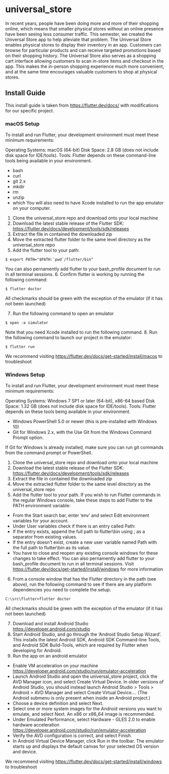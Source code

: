 # universal_store

In recent years, people have been doing more and more of their shopping online, which means that smaller physical stores without an online presence have been seeing less consumer traffic. This semester, we created the Universal Store app to help alleviate that problem. The Universal Store enables physical stores to display their inventory in an app. Customers can browse for particular products and can receive targeted promotions based on their shopping history. The Universal Store also serves as a shopping cart interface allowing customers to scan in-store items and checkout in the app. This makes the in-person shopping experience much more convenient, and at the same time encourages valuable customers to shop at physical stores.

## Install Guide

This install guide is taken from https://flutter.dev/docs/ with modifications for our specific project.

### macOS Setup

To install and run Flutter, your development environment must meet these minimum requirements:

Operating Systems: macOS (64-bit)
Disk Space: 2.8 GB (does not include disk space for IDE/tools).
Tools: Flutter depends on these command-line tools being available in your environment.
- bash
- curl
- git 2.x
- mkdir
- rm
- unzip
- which
You will also need to have Xcode installed to run the app emulator on your computer.

1. Clone the universal_store repo and download onto your local machine
2. Download the latest stable release of the Flutter SDK: https://flutter.dev/docs/development/tools/sdk/releases
3. Extract the file in contained the downloaded zip
4. Move the extracted flutter folder to the same level directory as the universal_store repo
5. Add the flutter tool to your path:
```
$ export PATH="$PATH:`pwd`/flutter/bin"
```
You can also pernamently add flutter to your bash_profile document to run in all terminal sessions. 
6. Confirm flutter is working by running the following command:
```
$ flutter doctor
```
All checkmarks should be green with the exception of the emulator (if it has not been launched)

7. Run the following command to open an emulator
```
$ open -a simulator
```
Note that you need Xcode installed to run the following command.
8. Run the following command to launch our project in the emulator:
```
$ flutter run
```
We recommend visiting https://flutter.dev/docs/get-started/install/macos to troubleshoot

### Windows Setup

To install and run Flutter, your development environment must meet these minimum requirements:

Operating Systems: Windows 7 SP1 or later (64-bit), x86-64 based
Disk Space: 1.32 GB (does not include disk space for IDE/tools).
Tools: Flutter depends on these tools being available in your environment.
- Windows PowerShell 5.0 or newer (this is pre-installed with Windows 10)
- Git for Windows 2.x, with the Use Git from the Windows Command Prompt option.

If Git for Windows is already installed, make sure you can run git commands from the command prompt or PowerShell.

1. Clone the universal_store repo and download onto your local machine
2. Download the latest stable release of the Flutter SDK: https://flutter.dev/docs/development/tools/sdk/releases
3. Extract the file in contained the downloaded zip
4. Move the extracted flutter folder to the same level directory as the universal_store repo
5. Add the flutter tool to your path. If you wish to run Flutter commands in the regular Windows console, take these steps to add Flutter to the PATH environment variable:

- From the Start search bar, enter ‘env’ and select Edit environment variables for your account.
- Under User variables check if there is an entry called Path:
- If the entry exists, append the full path to flutter\bin using ; as a separator from existing values.
- If the entry doesn’t exist, create a new user variable named Path with the full path to flutter\bin as its value.
- You have to close and reopen any existing console windows for these changes to take effect.
You can also pernamently add flutter to your bash_profile document to run in all terminal sessions. Visit https://flutter.dev/docs/get-started/install/windows for more information
6. From a console window that has the Flutter directory in the path (see above), run the following command to see if there are any platform dependencies you need to complete the setup:
```
C:\src\flutter>flutter doctor
```
All checkmarks should be green with the exception of the emulator (if it has not been launched)

7. Download and install Android Studio https://developer.android.com/studio
8. Start Android Studio, and go through the ‘Android Studio Setup Wizard’. This installs the latest Android SDK, Android SDK Command-line Tools, and Android SDK Build-Tools, which are required by Flutter when developing for Android.
9. Run the app on an android emulator
- Enable VM acceleration on your machine https://developer.android.com/studio/run/emulator-acceleration
- Launch Android Studio and open the universal_store project, click the AVD Manager icon, and select Create Virtual Device. In older versions of Android Studio, you should instead launch Android Studio > Tools > Android > AVD Manager and select Create Virtual Device…. (The Android submenu is only present when inside an Android project.)
- Choose a device definition and select Next.
- Select one or more system images for the Android versions you want to emulate, and select Next. An x86 or x86_64 image is recommended.
- Under Emulated Performance, select Hardware - GLES 2.0 to enable hardware acceleration https://developer.android.com/studio/run/emulator-acceleration
- Verify the AVD configuration is correct, and select Finish.
- In Android Virtual Device Manager, click Run in the toolbar. The emulator starts up and displays the default canvas for your selected OS version and device.

We recommend visiting https://flutter.dev/docs/get-started/install/windows to troubleshoot
